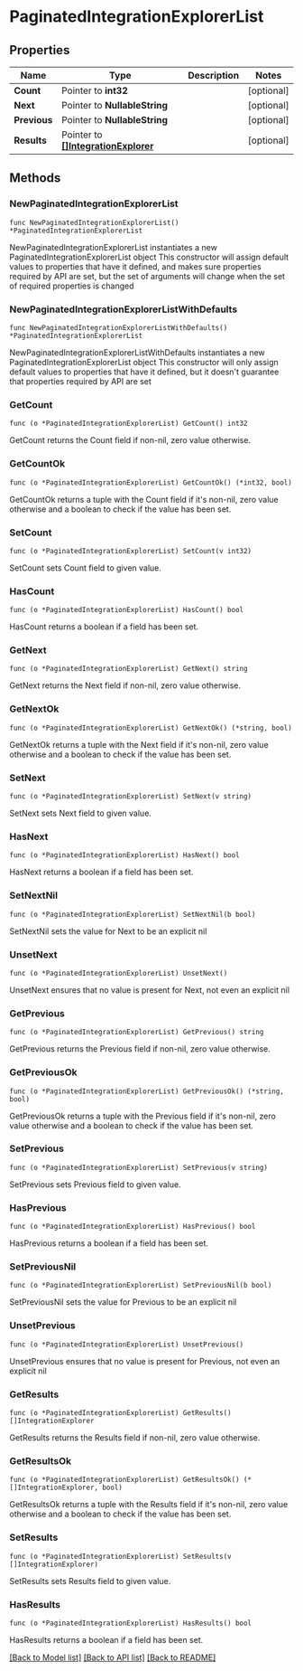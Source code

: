 # PaginatedIntegrationExplorerList

## Properties

Name | Type | Description | Notes
------------ | ------------- | ------------- | -------------
**Count** | Pointer to **int32** |  | [optional] 
**Next** | Pointer to **NullableString** |  | [optional] 
**Previous** | Pointer to **NullableString** |  | [optional] 
**Results** | Pointer to [**[]IntegrationExplorer**](IntegrationExplorer.md) |  | [optional] 

## Methods

### NewPaginatedIntegrationExplorerList

`func NewPaginatedIntegrationExplorerList() *PaginatedIntegrationExplorerList`

NewPaginatedIntegrationExplorerList instantiates a new PaginatedIntegrationExplorerList object
This constructor will assign default values to properties that have it defined,
and makes sure properties required by API are set, but the set of arguments
will change when the set of required properties is changed

### NewPaginatedIntegrationExplorerListWithDefaults

`func NewPaginatedIntegrationExplorerListWithDefaults() *PaginatedIntegrationExplorerList`

NewPaginatedIntegrationExplorerListWithDefaults instantiates a new PaginatedIntegrationExplorerList object
This constructor will only assign default values to properties that have it defined,
but it doesn't guarantee that properties required by API are set

### GetCount

`func (o *PaginatedIntegrationExplorerList) GetCount() int32`

GetCount returns the Count field if non-nil, zero value otherwise.

### GetCountOk

`func (o *PaginatedIntegrationExplorerList) GetCountOk() (*int32, bool)`

GetCountOk returns a tuple with the Count field if it's non-nil, zero value otherwise
and a boolean to check if the value has been set.

### SetCount

`func (o *PaginatedIntegrationExplorerList) SetCount(v int32)`

SetCount sets Count field to given value.

### HasCount

`func (o *PaginatedIntegrationExplorerList) HasCount() bool`

HasCount returns a boolean if a field has been set.

### GetNext

`func (o *PaginatedIntegrationExplorerList) GetNext() string`

GetNext returns the Next field if non-nil, zero value otherwise.

### GetNextOk

`func (o *PaginatedIntegrationExplorerList) GetNextOk() (*string, bool)`

GetNextOk returns a tuple with the Next field if it's non-nil, zero value otherwise
and a boolean to check if the value has been set.

### SetNext

`func (o *PaginatedIntegrationExplorerList) SetNext(v string)`

SetNext sets Next field to given value.

### HasNext

`func (o *PaginatedIntegrationExplorerList) HasNext() bool`

HasNext returns a boolean if a field has been set.

### SetNextNil

`func (o *PaginatedIntegrationExplorerList) SetNextNil(b bool)`

 SetNextNil sets the value for Next to be an explicit nil

### UnsetNext
`func (o *PaginatedIntegrationExplorerList) UnsetNext()`

UnsetNext ensures that no value is present for Next, not even an explicit nil
### GetPrevious

`func (o *PaginatedIntegrationExplorerList) GetPrevious() string`

GetPrevious returns the Previous field if non-nil, zero value otherwise.

### GetPreviousOk

`func (o *PaginatedIntegrationExplorerList) GetPreviousOk() (*string, bool)`

GetPreviousOk returns a tuple with the Previous field if it's non-nil, zero value otherwise
and a boolean to check if the value has been set.

### SetPrevious

`func (o *PaginatedIntegrationExplorerList) SetPrevious(v string)`

SetPrevious sets Previous field to given value.

### HasPrevious

`func (o *PaginatedIntegrationExplorerList) HasPrevious() bool`

HasPrevious returns a boolean if a field has been set.

### SetPreviousNil

`func (o *PaginatedIntegrationExplorerList) SetPreviousNil(b bool)`

 SetPreviousNil sets the value for Previous to be an explicit nil

### UnsetPrevious
`func (o *PaginatedIntegrationExplorerList) UnsetPrevious()`

UnsetPrevious ensures that no value is present for Previous, not even an explicit nil
### GetResults

`func (o *PaginatedIntegrationExplorerList) GetResults() []IntegrationExplorer`

GetResults returns the Results field if non-nil, zero value otherwise.

### GetResultsOk

`func (o *PaginatedIntegrationExplorerList) GetResultsOk() (*[]IntegrationExplorer, bool)`

GetResultsOk returns a tuple with the Results field if it's non-nil, zero value otherwise
and a boolean to check if the value has been set.

### SetResults

`func (o *PaginatedIntegrationExplorerList) SetResults(v []IntegrationExplorer)`

SetResults sets Results field to given value.

### HasResults

`func (o *PaginatedIntegrationExplorerList) HasResults() bool`

HasResults returns a boolean if a field has been set.


[[Back to Model list]](../README.md#documentation-for-models) [[Back to API list]](../README.md#documentation-for-api-endpoints) [[Back to README]](../README.md)


